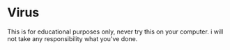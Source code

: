 # Virus
This is for educational purposes only, never try this on your computer.
i will not take any responsibility what you've done.
